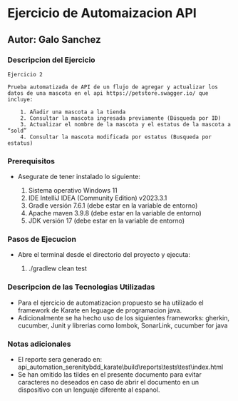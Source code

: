 # Ejercicio de Automaizacion API
## Autor: Galo Sanchez

### Descripcion del Ejercicio

    Ejercicio 2

    Prueba automatizada de API de un flujo de agregar y actualizar los datos de una mascota en el api https://petstore.swagger.io/ que incluye:

        1. Añadir una mascota a la tienda
        2. Consultar la mascota ingresada previamente (Búsqueda por ID)
        3. Actualizar el nombre de la mascota y el estatus de la mascota a “sold”
        4. Consultar la mascota modificada por estatus (Busqueda por estatus)

### Prerequisitos

- Asegurate de tener instalado lo siguiente:

    1. Sistema operativo Windows 11
    2. IDE IntelliJ IDEA (Community Edition) v2023.3.1
    3. Gradle versión 7.6.1 (debe estar en la variable de entorno)
    4. Apache maven 3.9.8 (debe estar en la variable de entorno)
    4. JDK versión 17  (debe estar en la variable de entorno)

### Pasos de Ejecucion

- Abre el terminal desde el directorio del proyecto y ejecuta:

    1. ./gradlew clean test

### Descripcion de las Tecnologias Utilizadas

- Para el ejercicio de automatizacion propuesto se ha utilizado el framework de Karate en leguage de programacion java.
- Adicionalmente se ha hecho uso de los siguientes frameworks: gherkin, cucumber, Junit y librerias como lombok, SonarLink, cucumber for java

### Notas adicionales

- El reporte sera generado en: api_automation_serenitybdd_karate\build\reports\tests\test\index.html 
- Se han omitido las tildes en el presente documento para evitar caracteres no deseados en caso de abrir el documento en un dispositivo con un lenguaje diferente al espanol.